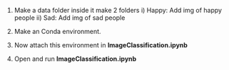 1) Make a data folder inside it make 2 folders
   i) Happy: Add img of happy people
   ii) Sad: Add img of sad people

2) Make an Conda environment.
3) Now attach this environment in **ImageClassification.ipynb**
4) Open and run **ImageClassification.ipynb** 
